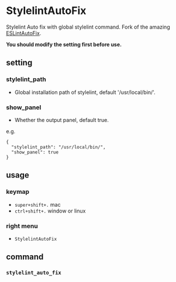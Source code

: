 # StylelintAutoFix

Stylelint Auto fix with global stylelint command. Fork of the amazing
[ESLintAutoFix](https://github.com/alex-mm/eslintAutoFix).

**You should modify the setting first before use.**

## setting

### stylelint_path

- Global installation path of stylelint, default '/usr/local/bin/'.

### show_panel

- Whether the output panel, default true.

e.g.

```
{
  "stylelint_path": "/usr/local/bin/",
  "show_panel": true
}
```

## usage

### keymap

- `super+shift+.` mac
- `ctrl+shift+.` window or linux

### right menu

- `StylelintAutoFix`

## command

### `stylelint_auto_fix`
